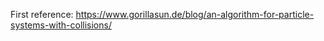 First reference: https://www.gorillasun.de/blog/an-algorithm-for-particle-systems-with-collisions/

